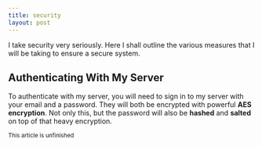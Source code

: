 ```yaml
---
title: security
layout: post
---
```


I take security very seriously. Here I shall outline the various measures that I will be taking to ensure a secure system.

## Authenticating With My Server
To authenticate with my server, you will need to sign in to my server with your email and a password. They will both be encrypted with powerful **AES encryption**. Not only this, but the password will also be **hashed** and **salted** on top of that heavy encryption.

<small>This article is unfinished</small>